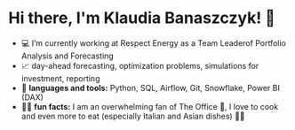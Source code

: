 # Hi there, I'm Klaudia Banaszczyk! :wave:
* :computer: I’m currently working at Respect Energy as a Team Leaderof Portfolio Analysis and Forecasting
* :chart_with_upwards_trend: day-ahead forecasting, optimization problems, simulations for investment, reporting 
* :snake:	**languages and tools:** Python, SQL, Airflow, Git, Snowflake, Power BI (DAX)
* :tipping_hand_woman: **fun facts:** I am an overwhelming fan of The Office :briefcase:, I love to cook and even more to eat (especially Italian and Asian dishes) :spaghetti::ramen:
